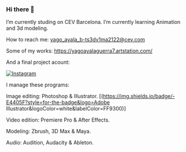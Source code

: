 ### Hi there 👋

I’m currently studing on CEV Barcelona. I’m currently learning Animation and 3d modeling.

 How to reach me: yago_ayala_b-ts3dv1ma2122@cev.com
 
 Some of my works: https://yagoayalaguerra7.artstation.com/
 
 And a final project acount: 

[![Instagram](https://img.shields.io/badge/Instagram-@silayastudios-E4405F?style=for-the-badge&logo=instagram&logoColor=white&labelColor=101010)](https://www.instagram.com/silayastudios/?hl=es)
 
 I manage these programs:
 
Image editing: Photoshop & Illustrator.
[(https://img.shields.io/badge/-E4405F?style=for-the-badge&logo=Adobe Illustrator&logoColor=white&labelColor=FF9300)]
                                        
Video edition: Premiere Pro & After Effects.

Modeling: Zbrush, 3D Max & Maya.

Audio: Audition, Audacity & Ableton.
 
